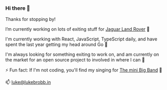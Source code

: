 ### Hi there 👋

Thanks for stopping by!

I’m currently working on lots of exiting stuff for [Jaguar Land Rover](https://www.jaguarlandrover.com/) :car:

I'm currently working with React, JavaScript, TypeScript daily, and have spent the last year getting my head around Go 🌱

I'm always looking for something exiting to work on, and am currently on the market for an open source project to involved in where I can 👯

⚡ Fun fact: If I'm not coding, you'll find my singing for [The mini Big Band](http://www.theminibigband.co.uk/) :microphone:

📫 luke@lukebrobb.in

